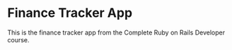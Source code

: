# Finance Tracker App

This is the finance tracker app from the Complete Ruby on Rails Developer course.

